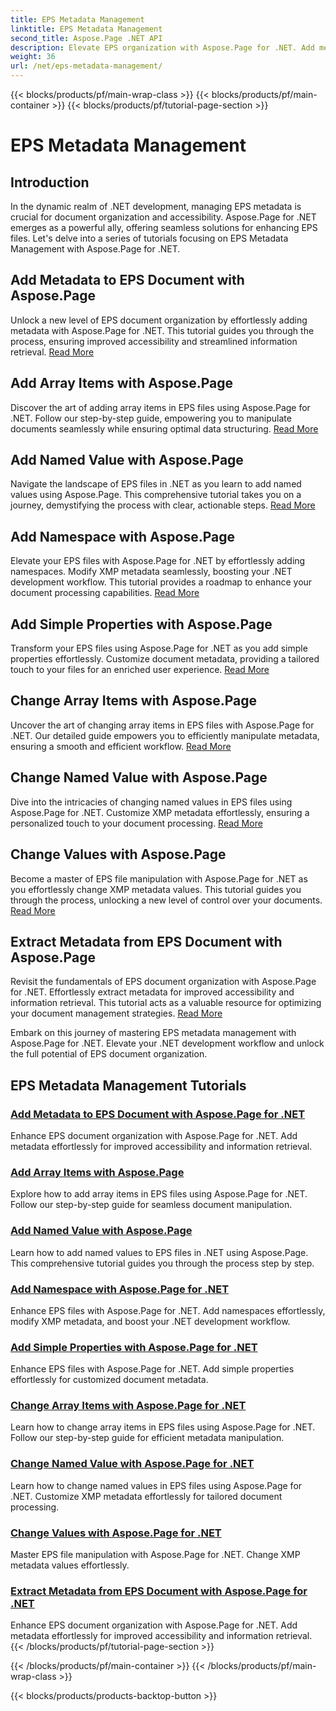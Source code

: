 ```yaml
---
title: EPS Metadata Management
linktitle: EPS Metadata Management
second_title: Aspose.Page .NET API
description: Elevate EPS organization with Aspose.Page for .NET. Add metadata effortlessly for enhanced accessibility. Explore EPS metadata management tutorials.
weight: 36
url: /net/eps-metadata-management/
---
```


{{< blocks/products/pf/main-wrap-class >}}
{{< blocks/products/pf/main-container >}}
{{< blocks/products/pf/tutorial-page-section >}}

# EPS Metadata Management


## Introduction

In the dynamic realm of .NET development, managing EPS metadata is crucial for document organization and accessibility. Aspose.Page for .NET emerges as a powerful ally, offering seamless solutions for enhancing EPS files. Let's delve into a series of tutorials focusing on EPS Metadata Management with Aspose.Page for .NET.

## Add Metadata to EPS Document with Aspose.Page
Unlock a new level of EPS document organization by effortlessly adding metadata with Aspose.Page for .NET. This tutorial guides you through the process, ensuring improved accessibility and streamlined information retrieval. [Read More](./add-metadata-to-eps-document/)

## Add Array Items with Aspose.Page
Discover the art of adding array items in EPS files using Aspose.Page for .NET. Follow our step-by-step guide, empowering you to manipulate documents seamlessly while ensuring optimal data structuring. [Read More](./modify-eps-metadata-add-array-items/)

## Add Named Value with Aspose.Page
Navigate the landscape of EPS files in .NET as you learn to add named values using Aspose.Page. This comprehensive tutorial takes you on a journey, demystifying the process with clear, actionable steps. [Read More](./modify-eps-metadata-add-named-value/)

## Add Namespace with Aspose.Page
Elevate your EPS files with Aspose.Page for .NET by effortlessly adding namespaces. Modify XMP metadata seamlessly, boosting your .NET development workflow. This tutorial provides a roadmap to enhance your document processing capabilities. [Read More](./modify-eps-metadata-add-namespace/)

## Add Simple Properties with Aspose.Page
Transform your EPS files using Aspose.Page for .NET as you add simple properties effortlessly. Customize document metadata, providing a tailored touch to your files for an enriched user experience. [Read More](./modify-eps-metadata-add-simple-properties/)

## Change Array Items with Aspose.Page
Uncover the art of changing array items in EPS files with Aspose.Page for .NET. Our detailed guide empowers you to efficiently manipulate metadata, ensuring a smooth and efficient workflow. [Read More](./modify-eps-metadata-change-array-items/)

## Change Named Value with Aspose.Page
Dive into the intricacies of changing named values in EPS files using Aspose.Page for .NET. Customize XMP metadata effortlessly, ensuring a personalized touch to your document processing. [Read More](./modify-eps-metadata-change-named-value/)

## Change Values with Aspose.Page
Become a master of EPS file manipulation with Aspose.Page for .NET as you effortlessly change XMP metadata values. This tutorial guides you through the process, unlocking a new level of control over your documents. [Read More](./modify-eps-metadata-change-values/)

## Extract Metadata from EPS Document with Aspose.Page
Revisit the fundamentals of EPS document organization with Aspose.Page for .NET. Effortlessly extract metadata for improved accessibility and information retrieval. This tutorial acts as a valuable resource for optimizing your document management strategies. [Read More](./extract-metadata-from-eps-document/)

Embark on this journey of mastering EPS metadata management with Aspose.Page for .NET. Elevate your .NET development workflow and unlock the full potential of EPS document organization.
## EPS Metadata Management Tutorials
### [Add Metadata to EPS Document with Aspose.Page for .NET](./add-metadata-to-eps-document/)
Enhance EPS document organization with Aspose.Page for .NET. Add metadata effortlessly for improved accessibility and information retrieval.
### [Add Array Items with Aspose.Page](./modify-eps-metadata-add-array-items/)
Explore how to add array items in EPS files using Aspose.Page for .NET. Follow our step-by-step guide for seamless document manipulation.
### [Add Named Value with Aspose.Page](./modify-eps-metadata-add-named-value/)
Learn how to add named values to EPS files in .NET using Aspose.Page. This comprehensive tutorial guides you through the process step by step.
### [Add Namespace with Aspose.Page for .NET](./modify-eps-metadata-add-namespace/)
Enhance EPS files with Aspose.Page for .NET. Add namespaces effortlessly, modify XMP metadata, and boost your .NET development workflow.
### [Add Simple Properties with Aspose.Page for .NET](./modify-eps-metadata-add-simple-properties/)
Enhance EPS files with Aspose.Page for .NET. Add simple properties effortlessly for customized document metadata.
### [Change Array Items with Aspose.Page for .NET](./modify-eps-metadata-change-array-items/)
Learn how to change array items in EPS files using Aspose.Page for .NET. Follow our step-by-step guide for efficient metadata manipulation.
### [Change Named Value with Aspose.Page for .NET](./modify-eps-metadata-change-named-value/)
Learn how to change named values in EPS files using Aspose.Page for .NET. Customize XMP metadata effortlessly for tailored document processing.
### [Change Values with Aspose.Page for .NET](./modify-eps-metadata-change-values/)
Master EPS file manipulation with Aspose.Page for .NET. Change XMP metadata values effortlessly.
### [Extract Metadata from EPS Document with Aspose.Page for .NET](./extract-metadata-from-eps-document/)
Enhance EPS document organization with Aspose.Page for .NET. Add metadata effortlessly for improved accessibility and information retrieval.
{{< /blocks/products/pf/tutorial-page-section >}}

{{< /blocks/products/pf/main-container >}}
{{< /blocks/products/pf/main-wrap-class >}}

{{< blocks/products/products-backtop-button >}}

